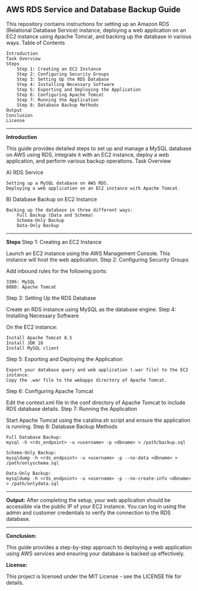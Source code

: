 **AWS RDS Service and Database Backup Guide**
---

This repository contains instructions for setting up an Amazon RDS (Relational Database Service) instance, deploying a web application on an EC2 instance using Apache Tomcat, and backing up the database in various ways.
Table of Contents

    Introduction
    Task Overview
    Steps
        Step 1: Creating an EC2 Instance
        Step 2: Configuring Security Groups
        Step 3: Setting Up the RDS Database
        Step 4: Installing Necessary Software
        Step 5: Exporting and Deploying the Application
        Step 6: Configuring Apache Tomcat
        Step 7: Running the Application
        Step 8: Database Backup Methods
    Output
    Conclusion
    License
---
**Introduction**

This guide provides detailed steps to set up and manage a MySQL database on AWS using RDS, integrate it with an EC2 instance, deploy a web application, and perform various backup operations.
Task Overview

A) RDS Service

    Setting up a MySQL database on AWS RDS.
    Deploying a web application on an EC2 instance with Apache Tomcat.

B) Database Backup on EC2 Instance

    Backing up the database in three different ways:
        Full Backup (Data and Schema)
        Schema-Only Backup
        Data-Only Backup
---
**Steps**
Step 1: Creating an EC2 Instance

Launch an EC2 instance using the AWS Management Console. This instance will host the web application.
Step 2: Configuring Security Groups

Add inbound rules for the following ports:

    3306: MySQL
    8080: Apache Tomcat

Step 3: Setting Up the RDS Database

Create an RDS instance using MySQL as the database engine.
Step 4: Installing Necessary Software

On the EC2 instance:

    Install Apache Tomcat 8.5
    Install JDK 18
    Install MySQL client

Step 5: Exporting and Deploying the Application

    Export your database query and web application (.war file) to the EC2 instance.
    Copy the .war file to the webapps directory of Apache Tomcat.

Step 6: Configuring Apache Tomcat

Edit the context.xml file in the conf directory of Apache Tomcat to include RDS database details.
Step 7: Running the Application

Start Apache Tomcat using the catalina.sh script and ensure the application is running.
Step 8: Database Backup Methods

    Full Database Backup:
    mysql -h <rds_endpoint> -u <username> -p <dbname> > /path/backup.sql

    Schema-Only Backup:
    mysqldump -h <rds_endpoint> -u <username> -p --no-data <dbname> > /path/onlyschema.sql

    Data-Only Backup:
    mysqldump -h <rds_endpoint> -u <username> -p --no-create-info <dbname> > /path/onlydata.sql
---

**Output:**
After completing the setup, your web application should be accessible via the public IP of your EC2 instance. You can log in using the admin and customer credentials to verify the connection to the RDS database.

---
**Conclusion:**

This guide provides a step-by-step approach to deploying a web application using AWS services and ensuring your database is backed up effectively.
<br>

**License:**

This project is licensed under the MIT License - see the LICENSE file for details.
